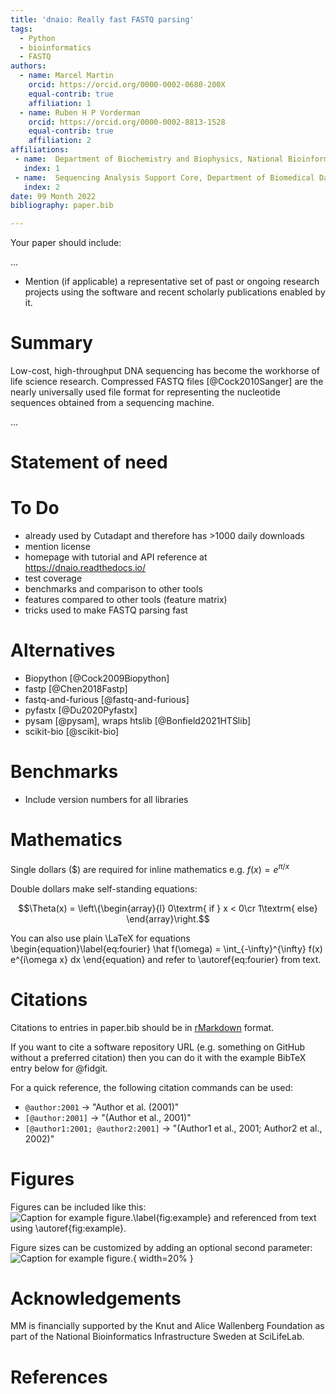 ```yaml
---
title: 'dnaio: Really fast FASTQ parsing'
tags:
  - Python
  - bioinformatics
  - FASTQ
authors:
  - name: Marcel Martin
    orcid: https://orcid.org/0000-0002-0680-200X
    equal-contrib: true
    affiliation: 1
  - name: Ruben H P Vorderman
    orcid: https://orcid.org/0000-0002-8813-1528
    equal-contrib: true
    affiliation: 2
affiliations:
 - name:  Department of Biochemistry and Biophysics, National Bioinformatics Infrastructure Sweden, Science for Life Laboratory, Stockholm University, Solna, Sweden
   index: 1
 - name:  Sequencing Analysis Support Core, Department of Biomedical Data Sciences, Leiden University Medical Center, 2333 ZA, Leiden, The Netherlands
   index: 2
date: 99 Month 2022
bibliography: paper.bib

---
```


Your paper should include:

...

- Mention (if applicable) a representative set of past or ongoing research projects using the software and recent scholarly publications enabled by it.


# Summary

<!--
A summary describing the high-level functionality and purpose of the
software for a diverse, non-specialist audience.
-->

Low-cost, high-throughput DNA sequencing has become the workhorse of life
science research. Compressed FASTQ files [@Cock2010Sanger] are the nearly
universally used file format for representing the nucleotide sequences
obtained from a sequencing machine.

...

# Statement of need

<!--
A Statement of need section that clearly illustrates the research
purpose of the software and places it in the context of related work.
-->


# To Do

* already used by Cutadapt and therefore has >1000 daily downloads
* mention license
* homepage with tutorial and API reference at https://dnaio.readthedocs.io/
* test coverage
* benchmarks and comparison to other tools
* features compared to other tools (feature matrix)
* tricks used to make FASTQ parsing fast


# Alternatives

* Biopython [@Cock2009Biopython]
* fastp [@Chen2018Fastp]
* fastq-and-furious [@fastq-and-furious]
* pyfastx [@Du2020Pyfastx]
* pysam [@pysam], wraps htslib [@Bonfield2021HTSlib]
* scikit-bio [@scikit-bio]



# Benchmarks

* Include version numbers for all libraries


# Mathematics

Single dollars ($) are required for inline mathematics e.g. $f(x) = e^{\pi/x}$

Double dollars make self-standing equations:

$$\Theta(x) = \left\{\begin{array}{l}
0\textrm{ if } x < 0\cr
1\textrm{ else}
\end{array}\right.$$

You can also use plain \LaTeX for equations
\begin{equation}\label{eq:fourier}
\hat f(\omega) = \int_{-\infty}^{\infty} f(x) e^{i\omega x} dx
\end{equation}
and refer to \autoref{eq:fourier} from text.

# Citations

Citations to entries in paper.bib should be in
[rMarkdown](http://rmarkdown.rstudio.com/authoring_bibliographies_and_citations.html)
format.

If you want to cite a software repository URL (e.g. something on GitHub without a preferred
citation) then you can do it with the example BibTeX entry below for @fidgit.

For a quick reference, the following citation commands can be used:
- `@author:2001`  ->  "Author et al. (2001)"
- `[@author:2001]` -> "(Author et al., 2001)"
- `[@author1:2001; @author2:2001]` -> "(Author1 et al., 2001; Author2 et al., 2002)"

# Figures

Figures can be included like this:
![Caption for example figure.\label{fig:example}](figure.png)
and referenced from text using \autoref{fig:example}.

Figure sizes can be customized by adding an optional second parameter:
![Caption for example figure.](figure.png){ width=20% }


# Acknowledgements

MM is financially supported by the Knut and Alice Wallenberg Foundation as part
of the National Bioinformatics Infrastructure Sweden at SciLifeLab.

# References

<!--
A list of key references, including to other software addressing related needs.
Note that the references should include full names of venues, e.g., journals
and conferences, not abbreviations only understood in the context of a specific
discipline.
-->
